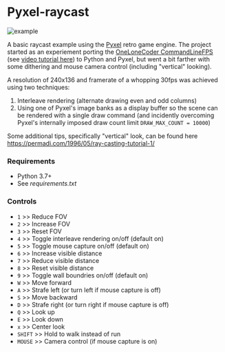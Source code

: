 # Pyxel-raycast

![example](example.gif)

A basic raycast example using the [Pyxel](https://github.com/kitao/pyxel) retro game engine. The project started as an experiement porting the [OneLoneCoder CommandLineFPS](https://github.com/OneLoneCoder/CommandLineFPS) (see [video tutorial here](https://www.youtube.com/watch?v=xW8skO7MFYw)) to Python and Pyxel, but went a bit farther with some dithering and mouse camera control (including "vertical" looking).

A resolution of 240x136 and framerate of a whopping 30fps was achieved using two techniques:
1. Interleave rendering (alternate drawing even and odd columns)
2. Using one of Pyxel's image banks as a display buffer so the scene can be rendered with a single draw command (and incidently overcoming Pyxel's internally imposed draw count limit `DRAW_MAX_COUNT = 10000`)

Some additional tips, specifically "vertical" look, can be found here https://permadi.com/1996/05/ray-casting-tutorial-1/

### Requirements

- Python 3.7+
- See _requirements.txt_

### Controls

- `1` >> Reduce FOV
- `2` >> Increase FOV
- `3` >> Reset FOV
- `4` >> Toggle interleave rendering on/off (default on)
- `5` >> Toggle mouse capture on/off (default on)
- `6` >> Increase visible distance
- `7` >> Reduce visible distance
- `8` >> Reset visible distance
- `9` >> Toggle wall boundries on/off (default on)
- `W` >> Move forward
- `A` >> Strafe left (or turn left if mouse capture is off)
- `S` >> Move backward
- `D` >> Strafe right (or turn right if mouse capture is off)
- `Q` >> Look up
- `E` >> Look down
- `x` >> Center look
- `SHIFT` >> Hold to walk instead of run
- `MOUSE` >> Camera control (if mouse capture is on)
